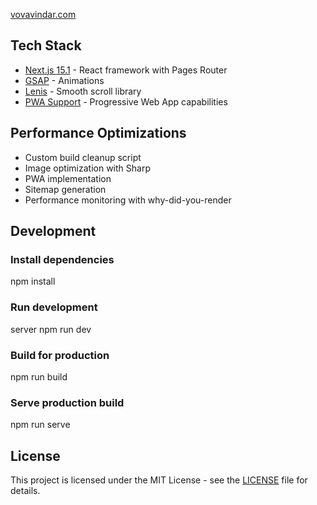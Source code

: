[vovavindar.com](https://vovavindar.com/)

## Tech Stack
- [Next.js 15.1](https://nextjs.org/) - React framework with Pages Router
- [GSAP](https://greensock.com/gsap/) - Animations
- [Lenis](https://github.com/studio-freight/lenis) - Smooth scroll library
- [PWA Support](https://github.com/shadowwalker/next-pwa) - Progressive Web App capabilities

## Performance Optimizations
- Custom build cleanup script
- Image optimization with Sharp
- PWA implementation
- Sitemap generation
- Performance monitoring with why-did-you-render

## Development
### Install dependencies 
npm install

### Run development
server npm run dev

### Build for production
npm run build

### Serve production build 
npm run serve

## License
This project is licensed under the MIT License - see the [LICENSE](LICENSE) file for details.
